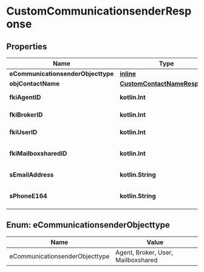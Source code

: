 
# CustomCommunicationsenderResponse

## Properties
Name | Type | Description | Notes
------------ | ------------- | ------------- | -------------
**eCommunicationsenderObjecttype** | [**inline**](#ECommunicationsenderObjecttype) |  | 
**objContactName** | [**CustomContactNameResponse**](CustomContactNameResponse.md) |  | 
**fkiAgentID** | **kotlin.Int** | The unique ID of the Agent. |  [optional]
**fkiBrokerID** | **kotlin.Int** | The unique ID of the Broker. |  [optional]
**fkiUserID** | **kotlin.Int** | The unique ID of the User |  [optional]
**fkiMailboxsharedID** | **kotlin.Int** | The unique ID of the Mailboxshared |  [optional]
**sEmailAddress** | **kotlin.String** | The email address. |  [optional]
**sPhoneE164** | **kotlin.String** | A phone number in E.164 Format |  [optional]


<a id="ECommunicationsenderObjecttype"></a>
## Enum: eCommunicationsenderObjecttype
Name | Value
---- | -----
eCommunicationsenderObjecttype | Agent, Broker, User, Mailboxshared



